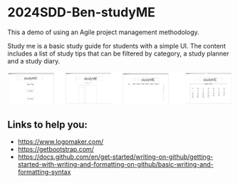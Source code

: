 # 2024SDD-Ben-studyME
This a demo of using an Agile project management methodology.

Study me is a basic study guide for students with a simple UI. The content includes a list of study tips that can be filtered by category, a study planner and a study diary.

![](https://github.com/TempeHS/2024SDD-Ben-studyME/blob/main/studyME.png)


## Links to help you:
* https://www.logomaker.com/
* https://getbootstrap.com/
* https://docs.github.com/en/get-started/writing-on-github/getting-started-with-writing-and-formatting-on-github/basic-writing-and-formatting-syntax
